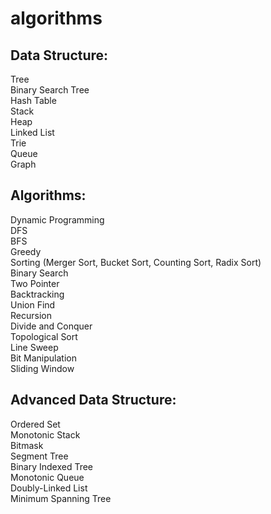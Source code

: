 # algorithms

## Data Structure:
Tree\
Binary Search Tree\
Hash Table\
Stack\
Heap\
Linked List\
Trie\
Queue\
Graph
	
## Algorithms:
Dynamic Programming\
DFS\
BFS\
Greedy\
Sorting (Merger Sort, Bucket Sort, Counting Sort, Radix Sort)\
Binary Search\
Two Pointer\
Backtracking\
Union Find\
Recursion\
Divide and Conquer\
Topological Sort\
Line Sweep\
Bit Manipulation\
Sliding Window

## Advanced Data Structure:
Ordered Set\
Monotonic Stack\
Bitmask\
Segment Tree\
Binary Indexed Tree\
Monotonic Queue\
Doubly-Linked List\
Minimum Spanning Tree